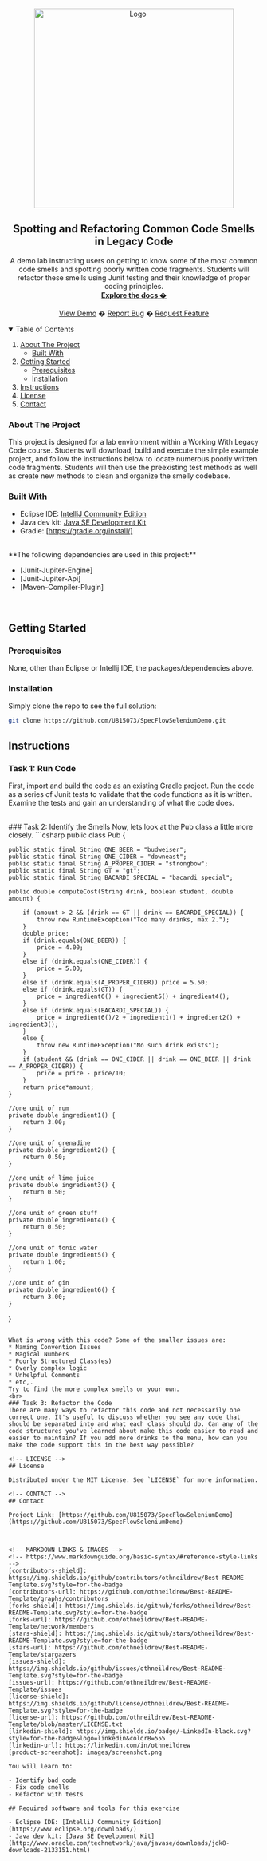 <!-- PROJECT LOGO -->
<br />
<p align="center">
  <a href="https://github.com/rkelly310/CucumberAPIDemo/">
    <img src="images/codesmell.png" alt="Logo" width="400">
  </a>

  <h2 align="center">Spotting and Refactoring Common Code Smells in Legacy Code</h2>

  <p align="center">
    A demo lab instructing users on getting to know some of the most common code smells and spotting poorly written code fragments. Students will refactor these smells using Junit testing and their knowledge of proper coding principles.
    <br />
    <a href="https://github.com/U815073/SpecFlowSeleniumDemo/"><strong>Explore the docs �</strong></a>
    <br />
    <br />
    <a href="https://github.com/U815073/SpecFlowSeleniumDemo/">View Demo</a>
    �
    <a href="https://github.com/U815073/SpecFlowSeleniumDemo/issues">Report Bug</a>
    �
    <a href="https://github.com/U815073/SpecFlowSeleniumDemo/issues">Request Feature</a>
  </p>
</p>



<!-- TABLE OF CONTENTS -->
<details open="open">
  <summary>Table of Contents</summary>
  <ol>
    <li>
      <a href="#about-the-project">About The Project</a>
      <ul>
        <li><a href="#built-with">Built With</a></li>
      </ul>
    </li>
    <li>
      <a href="#getting-started">Getting Started</a>
      <ul>
        <li><a href="#prerequisites">Prerequisites</a></li>
        <li><a href="#installation">Installation</a></li>
        </ul>
        <li><a href="#instructions">Instructions</a></li>
      </ul>
    </li>
<!--
    <li><a href="#roadmap">Roadmap</a></li>
    <li><a href="#contributing">Contributing</a></li>
-->
    <li><a href="#license">License</a></li>
    <li><a href="#contact">Contact</a></li>
<!--
    <li><a href="#acknowledgements">Acknowledgements</a></li>
-->
  </ol>
</details>



<!-- ABOUT THE PROJECT -->
### About The Project

This project is designed for a lab environment within a Working With Legacy Code course. Students will download, build and execute the simple example project, and follow the instructions below to locate numerous poorly written code fragments. Students will then use the preexisting test methods as well as create new methods to clean and organize the smelly codebase.

### Built With

* Eclipse IDE: [IntelliJ Community Edition](https://www.eclipse.org/downloads/)
* Java dev kit: [Java SE Development Kit](http://www.oracle.com/technetwork/java/javase/downloads/jdk8-downloads-2133151.html)
* Gradle: [https://gradle.org/install/]
<br>
**The following dependencies are used in this project:**

* [Junit-Jupiter-Engine] 
* [Junit-Jupiter-Api]
* [Maven-Compiler-Plugin]

<br>


<!-- GETTING STARTED -->
## Getting Started

### Prerequisites

None, other than Eclipse or Intellij IDE, the packages/dependencies above.

### Installation

Simply clone the repo to see the full solution:
   ```sh
   git clone https://github.com/U815073/SpecFlowSeleniumDemo.git
   ```
<!-- Instructions -->
## Instructions
### Task 1: Run Code  
First, import and build the code as an existing Gradle project. Run the code as a series of Junit tests to validate that the code functions as it is written. Examine the tests and gain an understanding of what the code does. 

<br>
### Task 2: Identify the Smells  
Now, lets look at the Pub class a little more closely.  
```csharp
public class Pub {


    public static final String ONE_BEER = "budweiser";
    public static final String ONE_CIDER = "downeast";
    public static final String A_PROPER_CIDER = "strongbow";
    public static final String GT = "gt";
    public static final String BACARDI_SPECIAL = "bacardi_special";

    public double computeCost(String drink, boolean student, double amount) {

        if (amount > 2 && (drink == GT || drink == BACARDI_SPECIAL)) {
            throw new RuntimeException("Too many drinks, max 2.");
        }
        double price;
        if (drink.equals(ONE_BEER)) {
            price = 4.00;
        }
        else if (drink.equals(ONE_CIDER)) {
            price = 5.00;
        }
        else if (drink.equals(A_PROPER_CIDER)) price = 5.50;
        else if (drink.equals(GT)) {
            price = ingredient6() + ingredient5() + ingredient4();
        }
        else if (drink.equals(BACARDI_SPECIAL)) {
            price = ingredient6()/2 + ingredient1() + ingredient2() + ingredient3();
        }
        else {
            throw new RuntimeException("No such drink exists");
        }
        if (student && (drink == ONE_CIDER || drink == ONE_BEER || drink == A_PROPER_CIDER)) {
            price = price - price/10;
        }
        return price*amount;
    }

    //one unit of rum
    private double ingredient1() {
        return 3.00;
    }

    //one unit of grenadine
    private double ingredient2() {
        return 0.50;
    }

    //one unit of lime juice
    private double ingredient3() {
        return 0.50;
    }
    
    //one unit of green stuff
    private double ingredient4() {
        return 0.50;
    }

    //one unit of tonic water
    private double ingredient5() {
        return 1.00;
    }

    //one unit of gin
    private double ingredient6() {
        return 3.00;
    }
}
```  

What is wrong with this code? Some of the smaller issues are:  
* Naming Convention Issues
* Magical Numbers
* Poorly Structured Class(es)
* Overly complex logic
* Unhelpful Comments
* etc,.  
Try to find the more complex smells on your own.
<br>  
### Task 3: Refactor the Code
There are many ways to refactor this code and not necessarily one correct one. It's useful to discuss whether you see any code that should be separated into and what each class should do. Can any of the code structures you've learned about make this code easier to read and easier to maintain? If you add more drinks to the menu, how can you make the code support this in the best way possible? 

<!-- LICENSE -->
## License

Distributed under the MIT License. See `LICENSE` for more information.

<!-- CONTACT -->
## Contact

Project Link: [https://github.com/U815073/SpecFlowSeleniumDemo](https://github.com/U815073/SpecFlowSeleniumDemo)



<!-- MARKDOWN LINKS & IMAGES -->
<!-- https://www.markdownguide.org/basic-syntax/#reference-style-links -->
[contributors-shield]: https://img.shields.io/github/contributors/othneildrew/Best-README-Template.svg?style=for-the-badge
[contributors-url]: https://github.com/othneildrew/Best-README-Template/graphs/contributors
[forks-shield]: https://img.shields.io/github/forks/othneildrew/Best-README-Template.svg?style=for-the-badge
[forks-url]: https://github.com/othneildrew/Best-README-Template/network/members
[stars-shield]: https://img.shields.io/github/stars/othneildrew/Best-README-Template.svg?style=for-the-badge
[stars-url]: https://github.com/othneildrew/Best-README-Template/stargazers
[issues-shield]: https://img.shields.io/github/issues/othneildrew/Best-README-Template.svg?style=for-the-badge
[issues-url]: https://github.com/othneildrew/Best-README-Template/issues
[license-shield]: https://img.shields.io/github/license/othneildrew/Best-README-Template.svg?style=for-the-badge
[license-url]: https://github.com/othneildrew/Best-README-Template/blob/master/LICENSE.txt
[linkedin-shield]: https://img.shields.io/badge/-LinkedIn-black.svg?style=for-the-badge&logo=linkedin&colorB=555
[linkedin-url]: https://linkedin.com/in/othneildrew
[product-screenshot]: images/screenshot.png

You will learn to:

- Identify bad code
- Fix code smells
- Refactor with tests

## Required software and tools for this exercise

- Eclipse IDE: [IntelliJ Community Edition](https://www.eclipse.org/downloads/)
- Java dev kit: [Java SE Development Kit](http://www.oracle.com/technetwork/java/javase/downloads/jdk8-downloads-2133151.html)





